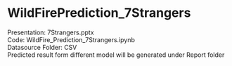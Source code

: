 # WildFirePrediction_7Strangers
 
Presentation: 7Strangers.pptx <br/>
Code: WildFire_Prediction_7Strangers.ipynb <br/>
Datasource Folder: CSV <br/>
Predicted result form different model will be generated under Report folder <br/>
